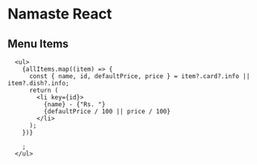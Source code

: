 # Namaste React

<h2>Menu Items</h2>

      <ul>
        {allItems.map((item) => {
          const { name, id, defaultPrice, price } = item?.card?.info || item?.dish?.info;
          return (
            <li key={id}>
              {name} - {"Rs. "}
              {defaultPrice / 100 || price / 100}
            </li>
          );
        })}
        
        ;
      </ul>
